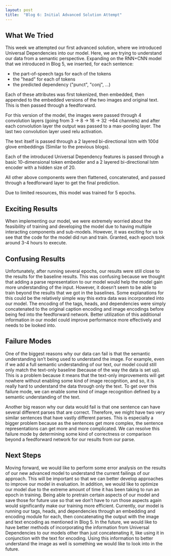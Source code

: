 ```yaml
---
layout: post
title:  "Blog 6: Initial Advanced Solution Attempt"
---
```


## What We Tried

This week we attempted our first advanced solution, where we introduced Universal Dependencies into our model. Here, we are trying to understand our data from a semantic perspective. Expanding on the RNN+CNN model that we introduced in Blog 5, we inserted, for each sentence:

* the part-of-speech tags for each of the tokens
* the "head" for each of tokens 
* the predicted dependency ("punct", "conj", ...)

Each of these attributes was first tokenized, then embedded, then appended to the embedded versions of the two images and original text. This is then passed through a feedforward.

For this version of the model, the images were passed through 4 convolution layers (going from 3 -> 8 -> 16 -> 32 ->64 channels) and after each convolution layer the output was passed to a max-pooling layer. The last two convolution layer used relu activation.

The text itself is passed through a 2 layered bi-directional lstm with 100d glove embeddings (Similar to the previous blogs).

Each of the introduced Universal Dependency features is passed through a basic 10-dimensional token embedder and a 2 layered bi-directional lstm encoder with a hidden size of 20.

All other above components were then flattened, concatenated, and passed through a feedforward layer to get the final prediction.

Due to limited resources, this model was trained for 5 epochs.

## Exciting Results

When implementing our model, we were extremely worried about the feasibility of training and developing the model due to having multiple interacting components and sub-models. However, it was exciting for us to see that the code for the model did run and train. Granted, each epoch took around 3-4 hours to execute.

## Confusing Results

Unfortunately, after running several epochs, our results were still close to the results for the baseline results. This was confusing because we thought that adding a parse representation to our model would help the model gain more understanding of the input. However, it doesn’t seem to be able to train beyond the results that we got in the baselines. Some explanations for this could be the relatively simple way this extra data was incorporated into our model. The encoding of the tags, heads, and dependencies were simply concatenated to the original caption encoding and image encodings before being fed into the feedforward network. Better utilization of this additional information in our model could improve performance more effectively and needs to be looked into.

## Failure Modes

One of the biggest reasons why our data can fail is that the semantic understanding isn’t being used to understand the image. For example, even if we add a full semantic understanding of our text, our model could still only match the text-only baseline (because of the way the data is set up). This is a problem because it means that the text-only improvements will get nowhere without enabling some kind of image recognition, and so, it is really hard to understand the data through only the text. To get over this failure mode, we can enable some kind of image recognition defined by a semantic understanding of the text.

Another big reason why our data would fail is that one sentence can have several different parses that are correct. Therefore, we might have two very similar sentences that have vastly different parses. This is especially a bigger problem because as the sentences get more complex, the sentence representations can get more and more complicated. We can resolve this failure mode by determining some kind of correctness or comparison beyond a feedforward network for our results from our parse.

## Next Steps

Moving forward, we would like to perform some error analysis on the results of our new advanced model to understand the current failings of our approach. This will be important so that we can better develop approaches to improve our model in evaluation. In addition, we would like to optimize our model due to the extreme amount of time it has been taking to run an epoch in training. Being able to pretrain certain aspects of our model and save those for future use so that we don’t have to run those aspects again would significantly make our training more efficient. Currently, our model is running our tags, heads, and dependencies through an embedding and encoding module for each, then concatenating the output with the image and text encoding as mentioned in Blog 5. In the future, we would like to have better methods of incorporating the information from Universal Dependencies to our models other than just concatenating it, like using it in conjunction with the text for encoding. Using this information to better understand the image as well is something we would like to look into in the future.
